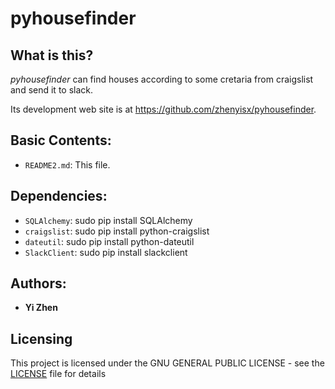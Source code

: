 <!-- # pyutils
A collection of utility functions, including string processing, regular expressions, text understanding. -->

# pyhousefinder

## What is this?

*pyhousefinder* can find houses according to some cretaria from craigslist and send it to slack.

<!-- a LaTeX document class meant for using with a University of Alaska Fairbanks-style thesis. It would be used like so:

    \documentclass{uafthesis} -->

Its development web site is at <https://github.com/zhenyisx/pyhousefinder>.

## Basic Contents:

<!-- * `uafthesis.cls`: The class file itself.
* `bib_styles/`: A few common bibliography styles for BibTeX:
    * `/agufull08.bst` is the 2008 edition of the AGU bibliography style
    * `unsrtabbrv3.bst` is a style written by one of the authors of `uafthesis.cls`. -->
<!-- * `server.py`: Contains classes and methods for a http server. -->
<!-- * `pyutils/`: Contains utility classes and methods. -->
* `README2.md`: This file.


## Dependencies:

* `SQLAlchemy`: sudo pip install SQLAlchemy
* `craigslist`: sudo pip install python-craigslist 
* `dateutil`: sudo pip install python-dateutil
* `SlackClient`: sudo pip install slackclient


<!-- ## Branches:

* `master` is the main branch, and is based on the 2004 thesis class.
 * `2006` is a side branch which contains Ryan Woodard's 2006 version of `uafthesis.cls` which also tackled the missing "page" headers problem. A cursory analysis based on `diff uafthesis2004.cls uafthesis2006.cls` indicates that my solution to the "page heading" problem is probably better/easier. However, I may be wrong, and I really appreciate Ryan's work, so it's included in its own branch.  -->

<!-- ## Help -->

<!-- If you don't know how to use LaTeX or need general support, I would recommend the following resources for learning and asking questions:

* <http://en.wikibooks.org/wiki/LaTeX>
* <http://tex.stackexchange.com>
* <irc://freenode.net/#latex>

For questions directly pertaining to `uafthesis.tex`, refer to `example/example.pdf` or contact the latest author via [github](https://github.com/jesusabdullah/uafthesis/issues), twitter (http://twitter.com/jesusabdullah) or [email](email:josh.holbrook@gmail.com). -->

<!-- ## Call to Arms

If you're a UAF student writing a thesis in LaTeX and have some improvements to
make, you should do so and share! `uafthesis.cls` could honestly use some TLC.

If you would like to use Github, here's the process for submitting changes:

2. Fork this project. There's a button on the upper-right corner of the main page.
3. *git clone* your new repository.
4. Make changes.
5. *git commit -m"Some changes I made for great justice."*
6. *git push origin master*
7. Hit me up with a pull request. This is also on the upper-right corner of the main page.

If you would rather not use git (if, for example, version control is scary and
confusing), feel free to contact me at josh.holbrook@gmail.com and we can find 
another way of updating the class file. -->

## Authors:

* **Yi Zhen**   


## Licensing

This project is licensed under the GNU GENERAL PUBLIC LICENSE - see the [LICENSE](LICENSE) file for details
<!-- Nothing is included with the original bundle, but based on the sources of the original latex materials, it's safe to say (imo) that the project is covered by the [**LaTeX Project Public License**](http://www.latex-project.org/lppl.txt). -->